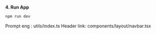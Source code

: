 
**4. Run App**

```bash
npm run dev
```



Prompt eng : utils/index.ts
Header link: components/layout/navbar.tsx